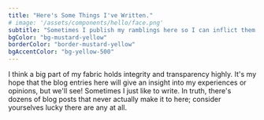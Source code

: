 ```yaml
---
title: "Here's Some Things I've Written."
# image: '/assets/components/hello/face.png'
subtitle: "Sometimes I publish my ramblings here so I can inflict them on others."
bgColor: "bg-mustard-yellow"
borderColor: "border-mustard-yellow"
bgAccentColor: "bg-yellow-500"
---
```


I think a big part of my fabric holds integrity and transparency highly. It's my hope that the blog entries here will give an insight into my experiences or opinions, but we'll see! Sometimes I just like to write. In truth, there's dozens of blog posts that never actually make it to here; consider yourselves lucky there are any at all.
